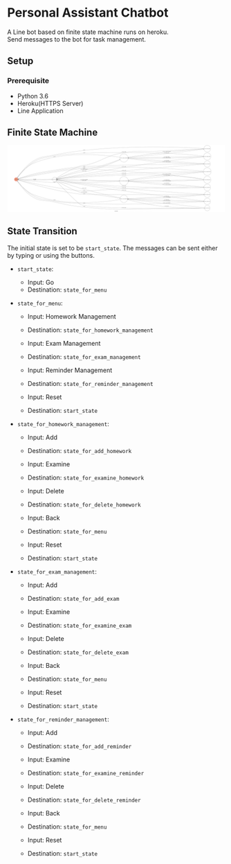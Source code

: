 # Personal Assistant Chatbot
A Line bot based on finite state machine runs on heroku.<br>
Send messages to the bot for task management.<br>

## Setup
### Prerequisite
* Python 3.6
* Heroku(HTTPS Server)
* Line Application

## Finite State Machine
![fsm](./fsm.png)

## State Transition
The initial state is set to be `start_state`.
The messages can be sent either by typing or using the buttons.

* `start_state`:<br>
    * Input: Go<br>
    * Destination: `state_for_menu`<br>
    
* `state_for_menu`:<br>
    * Input: Homework Management<br>
    * Destination: `state_for_homework_management`<br>
    
    * Input: Exam Management<br>
    * Destination: `state_for_exam_management`<br>
    
    * Input: Reminder Management<br>
    * Destination: `state_for_reminder_management`<br>

    * Input: Reset<br>
    * Destination: `start_state`<br>
    
* `state_for_homework_management`:<br>
    * Input: Add<br>
    * Destination: `state_for_add_homework`<br>
    
    * Input: Examine<br>
    * Destination: `state_for_examine_homework`<br>
    
    * Input: Delete<br>
    * Destination: `state_for_delete_homework`<br>
    
    * Input: Back<br>
    * Destination: `state_for_menu`<br>
    
    * Input: Reset<br>
    * Destination: `start_state`<br>
    
* `state_for_exam_management`:<br>
    * Input: Add<br>
    * Destination: `state_for_add_exam`<br>
    
    * Input: Examine<br>
    * Destination: `state_for_examine_exam`<br>
    
    * Input: Delete<br>
    * Destination: `state_for_delete_exam`<br>
    
    * Input: Back<br>
    * Destination: `state_for_menu`<br>
    
    * Input: Reset<br>
    * Destination: `start_state`<br>
    
* `state_for_reminder_management`:<br>
    * Input: Add<br>
    * Destination: `state_for_add_reminder`<br>
    
    * Input: Examine<br>
    * Destination: `state_for_examine_reminder`<br>
    
    * Input: Delete<br>
    * Destination: `state_for_delete_reminder`<br>
    
    * Input: Back<br>
    * Destination: `state_for_menu`<br>
    
    * Input: Reset<br>
    * Destination: `start_state`<br>    